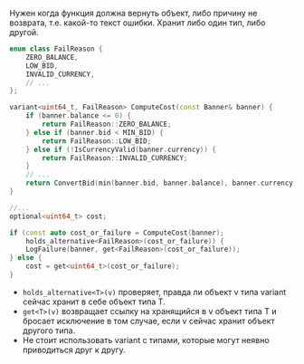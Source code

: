 Нужен когда функция должна вернуть объект, либо причину не возврата, т.е. какой-то текст ошибки. Хранит либо один тип, либо другой.

```cpp
enum class FailReason {
	ZERO_BALANCE,
	LOW_BID,
	INVALID_CURRENCY,
	// ...
};

variant<uint64_t, FailReason> ComputeCost(const Banner& banner) {
	if (banner.balance <= 0) {
		return FailReason::ZERO_BALANCE;
	} else if (banner.bid < MIN_BID) {
		return FailReason::LOW_BID;
	} else if (!IsCurrencyValid(banner.currency)) {
		return FailReason::INVALID_CURRENCY;
	}
	// ...
	return ConvertBid(min(banner.bid, banner.balance), banner.currency);
}

//...
optional<uint64_t> cost;

if (const auto cost_or_failure = ComputeCost(banner);
	holds_alternative<FailReason>(cost_or_failure)) {
	LogFailure(banner, get<FailReason>(cost_or_failure));
} else {
	cost = get<uint64_t>(cost_or_failure);
}
```
-   `holds_alternative<T>(v)` проверяет, правда ли объект v типа variant сейчас хранит в себе объект типа T.
- `get<T>(v)` возвращает ссылку на хранящийся в v объект типа T и бросает исключение в том случае, если v сейчас хранит объект другого типа.
- Не стоит использовать variant с типами, которые могут неявно приводиться друг к другу.